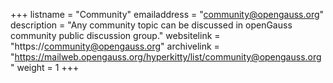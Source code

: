 +++
listname = "Community"
emailaddress = "community@opengauss.org"
description = "Any community topic can be discussed in openGauss community public discussion group."
websitelink = "https://community@opengauss.org"
archivelink = "https://mailweb.opengauss.org/hyperkitty/list/community@opengauss.org"
weight =  1
+++